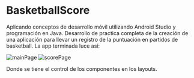 # BasketballScore
 Aplicando conceptos de desarrollo móvil utilizando Android Studio y programación en Java.
 Desarrollo de practica completa de la creación de una aplicación para llevar un registro de la puntuación en partidos de basketball. La app terminada luce así:
 
 ![mainPage](https://github.com/DylanDMMH/BasketballScore/blob/master/screenshots/mainPage.jpeg?raw=true)
 ![scorePage](https://github.com/DylanDMMH/BasketballScore/blob/master/screenshots/scorePage.jpeg?raw=true)
 
 Donde se tiene el control de los componentes en los layouts.
